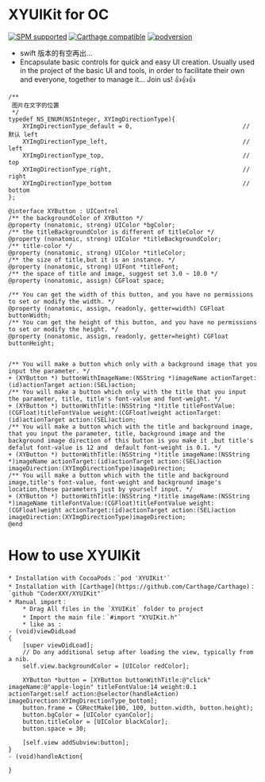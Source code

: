 # XYUIKit for OC
[![SPM supported](https://img.shields.io/badge/SPM-supported-4BC51D.svg?style=flat)](https://github.com/apple/swift-package-manager)
[![Carthage compatible](https://img.shields.io/badge/Carthage-compatible-4BC51D.svg?style=flat)](https://github.com/Carthage/Carthage)
[![podversion](https://img.shields.io/cocoapods/v/XYUIKit.svg)](https://cocoapods.org/pods/XYUIKit)

* swift 版本的有空再出...
* Encapsulate basic controls for quick and easy UI creation. Usually used in the project of the basic UI and tools, in order to facilitate their own and everyone, together to manage it... Join us! 👍👍👍
```objc
/**
 图片在文字的位置
 */
typedef NS_ENUM(NSInteger, XYImgDirectionType){
    XYImgDirectionType_default = 0,                               //  默认 left
    XYImgDirectionType_left,                                      //  left
    XYImgDirectionType_top,                                       //  top
    XYImgDirectionType_right,                                     //  right
    XYImgDirectionType_bottom                                     //  bottom
};

@interface XYButton : UIControl
/** the backgroundColor of XYButton */
@property (nonatomic, strong) UIColor *bgColor;
/** the titleBackgroundColor is different of titleColor */
@property (nonatomic, strong) UIColor *titleBackgroundColor;
/** title-color */
@property (nonatomic, strong) UIColor *titleColor;
/** the size of title,but it is an instance. */
@property (nonatomic, strong) UIFont *titleFont;
/** the space of title and image, suggest set 3.0 ~ 10.0 */
@property (nonatomic, assign) CGFloat space;

/** You can get the width of this button, and you have no permissions to set or modify the width. */
@property (nonatomic, assign, readonly, getter=width) CGFloat buttonWidth;
/** You can get the height of this button, and you have no permissions to set or modify the height. */
@property (nonatomic, assign, readonly, getter=height) CGFloat buttonHeight;


/** You will make a button which only with a background image that you input the parameter. */
+ (XYButton *) buttonWithImageName:(NSString *)imageName actionTarget:(id)actionTarget action:(SEL)action;
/** You will make a button which only with the title that you input the parameter, title, title's font-value and font-weight. */
+ (XYButton *) buttonWithTitle:(NSString *)title titleFontValue:(CGFloat)titleFontValue weight:(CGFloat)weight actionTarget:(id)actionTarget action:(SEL)action;
/** You will make a button which with the title and background image, that you input the parameter, title, background image and the background image direction of this button is you make it ,but title's defalut font-value is 12 and  default font-weight is 0.1. */
+ (XYButton *) buttonWithTitle:(NSString *)title imageName:(NSString *)imageName actionTarget:(id)actionTarget action:(SEL)action imageDirection:(XYImgDirectionType)imageDirection;
/** You will make a button which with the title and background image,title's font-value, font-weight and background image's location,these parameters just by yourself input. */
+ (XYButton *) buttonWithTitle:(NSString *)title imageName:(NSString *)imageName titleFontValue:(CGFloat)titleFontValue weight:(CGFloat)weight actionTarget:(id)actionTarget action:(SEL)action imageDirection:(XYImgDirectionType)imageDirection;
@end
```
# <a id="How_to_use_XYUIKit"></a>How to use XYUIKit
```objc
* Installation with CocoaPods：`pod 'XYUIKit'`
* Installation with [Carthage](https://github.com/Carthage/Carthage)：`github "CoderXXY/XYUIKit"`
* Manual import：
    * Drag All files in the `XYUIKit` folder to project
    * Import the main file：`#import "XYUIKit.h"`
    * like as :
- (void)viewDidLoad
{
    [super viewDidLoad];
	// Do any additional setup after loading the view, typically from a nib.
    self.view.backgroundColor = [UIColor redColor];
    
    XYButton *button = [XYButton buttonWithTitle:@"click" imageName:@"apple-login" titleFontValue:14 weight:0.1 actionTarget:self action:@selector(handleAction) imageDirection:XYImgDirectionType_bottom];
    button.frame = CGRectMake(100, 100, button.width, button.height);
    button.bgColor = [UIColor cyanColor];
    button.titleColor = [UIColor blackColor];
    button.space = 30;
    
    [self.view addSubview:button];
}
- (void)handleAction{
    
}
```

